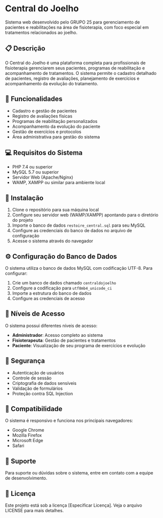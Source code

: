 # Central do Joelho

Sistema web desenvolvido pelo GRUPO 25 para gerenciamento de pacientes e reabilitações na área de fisioterapia, com foco especial em tratamentos relacionados ao joelho.

## 📋 Descrição

O Central do Joelho é uma plataforma completa para profissionais de fisioterapia gerenciarem seus pacientes, programas de reabilitação e acompanhamento de tratamentos. O sistema permite o cadastro detalhado de pacientes, registro de avaliações, planejamento de exercícios e acompanhamento da evolução do tratamento.

## 🚀 Funcionalidades

- Cadastro e gestão de pacientes
- Registro de avaliações físicas
- Programas de reabilitação personalizados
- Acompanhamento da evolução do paciente
- Gestão de exercícios e protocolos
- Área administrativa para gestão do sistema

## 💻 Requisitos do Sistema

- PHP 7.4 ou superior
- MySQL 5.7 ou superior
- Servidor Web (Apache/Nginx)
- WAMP, XAMPP ou similar para ambiente local

## 🔧 Instalação

1. Clone o repositório para sua máquina local
2. Configure seu servidor web (WAMP/XAMPP) apontando para o diretório do projeto
3. Importe o banco de dados `restoire_central.sql` para seu MySQL
4. Configure as credenciais do banco de dados no arquivo de configuração
5. Acesse o sistema através do navegador

## ⚙️ Configuração do Banco de Dados

O sistema utiliza o banco de dados MySQL com codificação UTF-8. Para configurar:

1. Crie um banco de dados chamado `centraldojoelho`
2. Configure a codificação para `utf8mb4_unicode_ci`
3. Importe a estrutura do banco de dados
4. Configure as credenciais de acesso

## 👥 Níveis de Acesso

O sistema possui diferentes níveis de acesso:

- **Administrador**: Acesso completo ao sistema
- **Fisioterapeuta**: Gestão de pacientes e tratamentos
- **Paciente**: Visualização de seu programa de exercícios e evolução

## 🔐 Segurança

- Autenticação de usuários
- Controle de sessão
- Criptografia de dados sensíveis
- Validação de formulários
- Proteção contra SQL Injection

## 📱 Compatibilidade

O sistema é responsivo e funciona nos principais navegadores:

- Google Chrome
- Mozilla Firefox
- Microsoft Edge
- Safari

## 🤝 Suporte

Para suporte ou dúvidas sobre o sistema, entre em contato com a equipe de desenvolvimento.

## 📄 Licença

Este projeto está sob a licença [Especificar Licença]. Veja o arquivo LICENSE para mais detalhes.
